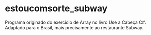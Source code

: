 # estoucomsorte_subway
Programa originado do exercicio de Array no livro Use a Cabeça C#. Adaptado para o Brasil, mais precisamente ao restaurante Subway.
